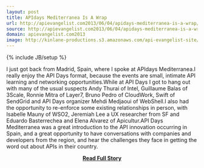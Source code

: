 ```yaml
---
layout: post
title: APIdays Mediterranea Is A Wrap
url: http://apievangelist.com2013/06/04/apidays-mediterranea-is-a-wrap/
source: http://apievangelist.com2013/06/04/apidays-mediterranea-is-a-wrap/
domain: apievangelist.com2013
image: http://kinlane-productions.s3.amazonaws.com/api-evangelist-site/blog/api-days-editerranea-logo.png
---
```

{% include JB/setup %}<p>I just got back from Madrid, Spain, where I spoke at APIdays Mediterranea.I really enjoy the API Days format, because the events are small, intimate API learning and networking opportunities.While at API Days I got to hang out with many of the usual suspects Andy Thurai of Intel, Guillaume Balas of 3Scale, Ronnie Mitra of Layer7, Bruno Pedro of CloudWork, Swift of SendGrid and API Days organizer Mehdi Medjaoui of WebShell.I also had the opportunity to re-enforce some existing relationships in person, with Isabelle Mauny of WSO2, Jeremiah Lee a UX researcher from SF and Eduardo Basterrechea and Elena Alvarez of Apicultur.API Days Mediterranea was a great introduction to the API innovation occurring in Spain, and a great opportunity to have conversations with companies and developers from the region, and hear the challenges they face in getting the word out about APIs in their country.</p>
<center><p><a href="http://apievangelist.com2013/06/04/apidays-mediterranea-is-a-wrap/" style='padding:25px; font-sze:18px; font-weight: bold;'>Read Full Story</a></p></center>
